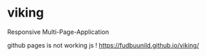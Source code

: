 # viking

Responsive Multi-Page-Application

github pages is not working js !
https://fudbuunild.github.io/viking/
